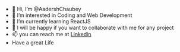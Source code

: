 - 👋 Hi, I’m @AadershChaubey
- 👀 I’m interested in Coding and Web Development
- 🌱 I’m currently learning ReactJS
- 💞️ I will be happy if you want to collaborate with me for any project 
- 📫 you can reach me at [Linkedin]("www.linkedin.com/in/adarsh-chaubey-7049771a1")
- Have a great Life

<!---
AadershChaubey/AadershChaubey is a ✨ special ✨ repository because its `README.md` (this file) appears on your GitHub profile.
You can click the Preview link to take a look at your changes.
--->

